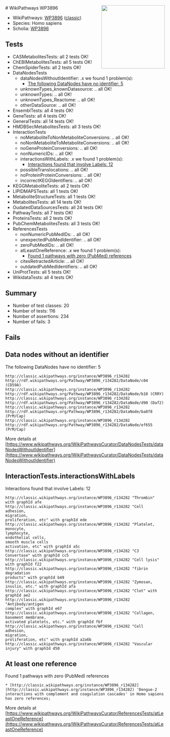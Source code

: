<img style="float: right; width: 200px" src="https://upload.wikimedia.org/wikipedia/commons/thumb/8/83/Wplogo_with_text_500.png/640px-Wplogo_with_text_500.png" />
# WikiPathways WP3896

* WikiPathways: [WP3896](https://wikipathways.org/pathways/WP3896) ([classic](https://classic.wikipathways.org/instance/WP3896))
* Species: Homo sapiens
* Scholia: [WP3896](https://scholia.toolforge.org/wikipathways/WP3896)
## Tests
* CASMetabolitesTests: all 2 tests OK!
* ChEBIMetabolitesTests: all 5 tests OK!
* ChemSpiderTests: all 2 tests OK!
* DataNodesTests
    * dataNodesWithoutIdentifier: .x we found 1 problem(s):
        * [The following DataNodes have no identifier: 5](#d2d32fa4)
    * unknownTypes_knownDatasource: .. all OK!
    * unknownTypes: .. all OK!
    * unknownTypes_Reactome: .. all OK!
    * otherDataSource: .. all OK!
* EnsemblTests: all 4 tests OK!
* GeneTests: all 4 tests OK!
* GeneralTests: all 14 tests OK!
* HMDBSecMetabolitesTests: all 3 tests OK!
* InteractionTests
    * noMetaboliteToNonMetaboliteConversions: .. all OK!
    * noNonMetaboliteToMetaboliteConversions: .. all OK!
    * noGeneProteinConversions: .. all OK!
    * nonNumericIDs: .. all OK!
    * interactionsWithLabels: .x we found 1 problem(s):
        * [Interactions found that involve Labels: 12](#fe97a8ba)
    * possibleTranslocations: .. all OK!
    * noProteinProteinConversions: .. all OK!
    * incorrectKEGGIdentifiers: .. all OK!
* KEGGMetaboliteTests: all 2 tests OK!
* LIPIDMAPSTests: all 1 tests OK!
* MetaboliteStructureTests: all 1 tests OK!
* MetabolitesTests: all 14 tests OK!
* OudatedDataSourcesTests: all 24 tests OK!
* PathwayTests: all 7 tests OK!
* ProteinsTests: all 2 tests OK!
* PubChemMetabolitesTests: all 3 tests OK!
* ReferencesTests
    * nonNumericPubMedIDs: .. all OK!
    * unexpectedPubMedIdentifier: .. all OK!
    * zeroPubMedIDs: .. all OK!
    * atLeastOneReference: .x we found 1 problem(s):
        * [Found 1 pathways with zero (PubMed) references](#d0a459f0)
    * citesRetractedArticle: .. all OK!
    * outdatedPubMedIdentifiers: .. all OK!
* UniProtTests: all 5 tests OK!
* WikidataTests: all 4 tests OK!


## Summary

* Number of test classes: 20
* Number of tests: 116
* Number of assertions: 234
* Number of fails: 3

## Fails

<a name="d2d32fa4" />

## Data nodes without an identifier

The following DataNodes have no identifier: 5
```
http://classic.wikipathways.org/instance/WP3896_r134282 http://rdf.wikipathways.org/Pathway/WP3896_r134282/DataNode/c04 (CD59A)
http://classic.wikipathways.org/instance/WP3896_r134282 http://rdf.wikipathways.org/Pathway/WP3896_r134282/DataNode/b10 (CRRY)
http://classic.wikipathways.org/instance/WP3896_r134282 http://rdf.wikipathways.org/Pathway/WP3896_r134282/DataNode/d90 (Daf2)
http://classic.wikipathways.org/instance/WP3896_r134282 http://rdf.wikipathways.org/Pathway/WP3896_r134282/DataNode/ba8f8 (PrM/Cap)
http://classic.wikipathways.org/instance/WP3896_r134282 http://rdf.wikipathways.org/Pathway/WP3896_r134282/DataNode/ef655 (PrM/Cap)
```

More details at [https://www.wikipathways.org/WikiPathwaysCurator/DataNodesTests/dataNodesWithoutIdentifier](https://www.wikipathways.org/WikiPathwaysCurator/DataNodesTests/dataNodesWithoutIdentifier)

<a name="fe97a8ba" />

## InteractionTests.interactionsWithLabels

Interactions found that involve Labels: 12
```
http://classic.wikipathways.org/instance/WP3896_r134282 "Thrombin" with graphId afe
http://classic.wikipathways.org/instance/WP3896_r134282 "Cell adhesion,
migration,
proliferation, etc" with graphId ede
http://classic.wikipathways.org/instance/WP3896_r134282 "Platelet, monocyte,
lymphocyte,
endothelial cells,
smooth muscle cells
activation, etc" with graphId a5c
http://classic.wikipathways.org/instance/WP3896_r134282 "C3
Convertase" with graphId cc5
http://classic.wikipathways.org/instance/WP3896_r134282 "Cell lysis" with graphId f22
http://classic.wikipathways.org/instance/WP3896_r134282 "fibrin degradation
products" with graphId b49
http://classic.wikipathways.org/instance/WP3896_r134282 "Zymosan,
insulin, etc." with graphId afa
http://classic.wikipathways.org/instance/WP3896_r134282 "Clot" with graphId ae2
http://classic.wikipathways.org/instance/WP3896_r134282 "Antibody/antigen
complex" with graphId e67
http://classic.wikipathways.org/instance/WP3896_r134282 "Collagen,
basement membrane,
activated platelets, etc." with graphId fbf
http://classic.wikipathways.org/instance/WP3896_r134282 "Cell adhesion,
migration,
proliferation, etc" with graphId a2a6b
http://classic.wikipathways.org/instance/WP3896_r134282 "Vascular injury" with graphId d50
```

<a name="d0a459f0" />

## At least one reference

Found 1 pathways with zero (PubMed) references
```
* [http://classic.wikipathways.org/instance/WP3896_r134282](http://classic.wikipathways.org/instance/WP3896_r134282) 'Dengue-2 interactions with complement and coagulation cascades' in Homo sapiens has zero references; 
```

More details at [https://www.wikipathways.org/WikiPathwaysCurator/ReferencesTests/atLeastOneReference](https://www.wikipathways.org/WikiPathwaysCurator/ReferencesTests/atLeastOneReference)

